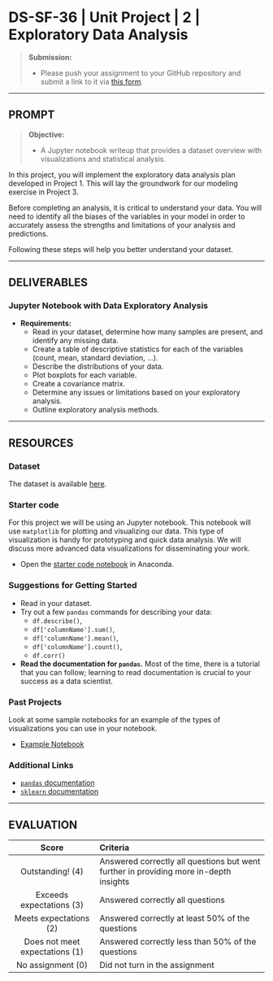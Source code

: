# DS-SF-36 | Unit Project | 2 | Exploratory Data Analysis

> **Submission:**
>
> - Please push your assignment to your GitHub repository and submit a link to it via [this form](https://docs.google.com/a/paspeur.com/forms/d/e/1FAIpQLSfVSR_GKQ1u7SthIQuK_nTqyi-g0-TU5bZKTuYW-i2euakVeg/viewform).

---

## PROMPT

> **Objective:**
>
> - A Jupyter notebook writeup that provides a dataset overview with visualizations and statistical analysis.

In this project, you will implement the exploratory data analysis plan developed in Project 1.  This will lay the groundwork for our modeling exercise in Project 3.

Before completing an analysis, it is critical to understand your data.  You will need to identify all the biases of the variables in your model in order to accurately assess the strengths and limitations of your analysis and predictions.

Following these steps will help you better understand your dataset.

---

## DELIVERABLES

### Jupyter Notebook with Data Exploratory Analysis

- **Requirements:**
  - Read in your dataset, determine how many samples are present, and identify any missing data.
  - Create a table of descriptive statistics for each of the variables (count, mean, standard deviation, ...).
  - Describe the distributions of your data.
  - Plot boxplots for each variable.
  - Create a covariance matrix.
  - Determine any issues or limitations based on your exploratory analysis.
  - Outline exploratory analysis methods.

---

## RESOURCES

### Dataset

The dataset is available [here](../dataset).

### Starter code

For this project we will be using an Jupyter notebook.  This notebook will use `matplotlib` for plotting and visualizing our data.  This type of visualization is handy for prototyping and quick data analysis.  We will discuss more advanced data visualizations for disseminating your work.

* Open the [starter code notebook](./notebooks/unit-project-2-starter-code.ipynb) in Anaconda.

### Suggestions for Getting Started

- Read in your dataset.
- Try out a few `pandas` commands for describing your data:
  - `df.describe()`,
  - `df['columnName'].sum()`,
  - `df['columnName'].mean()`,
  - `df['columnName'].count()`,
  - `df.corr()`
- **Read the documentation for `pandas`.**  Most of the time, there is a tutorial that you can follow; learning to read documentation is crucial to your success as a data scientist.

### Past Projects

Look at some sample notebooks for an example of the types of visualizations you can use in your notebook.
- [Example Notebook](https://github.com/justmarkham/DAT8/blob/master/notebooks/05_pandas_visualization.ipynb)

### Additional Links

- [`pandas` documentation](http://pandas.pydata.org/pandas-docs/stable)
- [`sklearn` documentation](http://scikit-learn.org/stable/documentation.html)

---

## EVALUATION

| Score | Criteria |
|:---:|:---|
| Outstanding! (4) | Answered correctly all questions but went further in providing more in-depth insights |
| Exceeds expectations (3) | Answered correctly all questions |
| Meets expectations (2) | Answered correctly at least 50% of the questions |
| Does not meet expectations (1) | Answered correctly less than 50% of the questions |
| No assignment (0) | Did not turn in the assignment |
